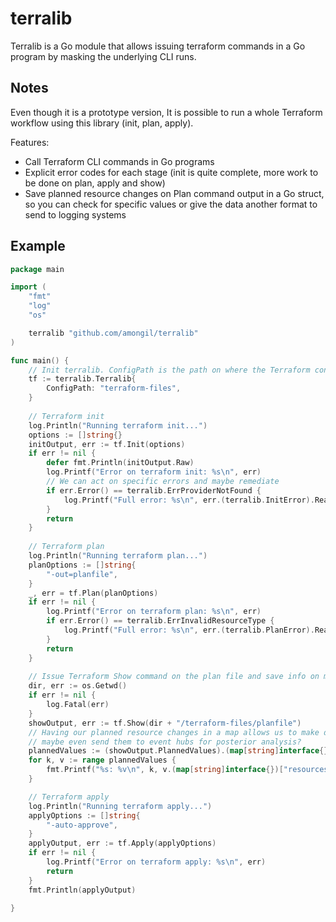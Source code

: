 # terralib
Terralib is a Go module that allows issuing terraform commands in a Go program by masking the underlying CLI runs.

## Notes
Even though it is a prototype version, It is possible to run a whole Terraform workflow using this library (init, plan, apply).

Features:
* Call Terraform CLI commands in Go programs
* Explicit error codes for each stage (init is quite complete, more work to be done on plan, apply and show)
* Save planned resource changes on Plan command output in a Go struct, so you can check for specific values or give the data another format to send to logging systems

## Example
```Go
package main

import (
	"fmt"
	"log"
	"os"

	terralib "github.com/amongil/terralib"
)

func main() {
    // Init terralib. ConfigPath is the path on where the Terraform config files are
	tf := terralib.Terralib{
		ConfigPath: "terraform-files",
    }
    
    // Terraform init
	log.Println("Running terraform init...")
	options := []string{}
	initOutput, err := tf.Init(options)
	if err != nil {
		defer fmt.Println(initOutput.Raw)
		log.Printf("Error on terraform init: %s\n", err)
		// We can act on specific errors and maybe remediate
		if err.Error() == terralib.ErrProviderNotFound {
			log.Printf("Full error: %s\n", err.(terralib.InitError).Reason)
		}
		return
    }
    
    // Terraform plan
	log.Println("Running terraform plan...")
	planOptions := []string{
		"-out=planfile",
	}
	_, err = tf.Plan(planOptions)
	if err != nil {
		log.Printf("Error on terraform plan: %s\n", err)
		if err.Error() == terralib.ErrInvalidResourceType {
			log.Printf("Full error: %s\n", err.(terralib.PlanError).Reason)
		}
		return
    }
    
    // Issue Terraform Show command on the plan file and save info on memory
	dir, err := os.Getwd()
	if err != nil {
		log.Fatal(err)
	}
	showOutput, err := tf.Show(dir + "/terraform-files/planfile")
	// Having our planned resource changes in a map allows us to make decisions over them
	// maybe even send them to event hubs for posterior analysis?
	plannedValues := (showOutput.PlannedValues).(map[string]interface{})
	for k, v := range plannedValues {
		fmt.Printf("%s: %v\n", k, v.(map[string]interface{})["resources"])
	}

    // Terraform apply
	log.Println("Running terraform apply...")
	applyOptions := []string{
		"-auto-approve",
	}
	applyOutput, err := tf.Apply(applyOptions)
	if err != nil {
		log.Printf("Error on terraform apply: %s\n", err)
		return
	}
	fmt.Println(applyOutput)

}
```